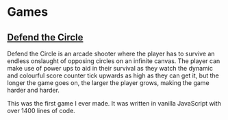 # Games

## [Defend the Circle](https://seanstrain.github.io/Games/DefendTheCircle/defendthecircle "Defend the Circle")

Defend the Circle is an arcade shooter where the player has to survive an endless onslaught of opposing circles on an infinite canvas. The player can make use of power ups to aid in their survival as they watch the dynamic and colourful score counter tick upwards as high as they can get it, but the longer the game goes on, the larger the player grows, making the game harder and harder.

This was the first game I ever made. It was written in vanilla JavaScript with over 1400 lines of code. 
